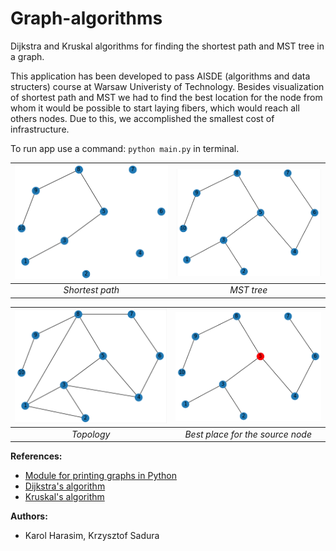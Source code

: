 # Graph-algorithms
Dijkstra and Kruskal algorithms for finding the shortest path and MST tree in a graph.

This application has been developed to pass AISDE (algorithms and data structers) course at Warsaw Univeristy of Technology.
Besides visualization of shortest path and MST we had to find the best location for the node from whom it would be possible
to start laying fibers, which would reach all others nodes. Due to this, we accomplished the smallest cost of infrastructure.
  
To run app use a command: ```python main.py``` in terminal.

![](./Resources/Path.png)  |  ![](./Resources/MST.png)
:-------------------------:|:-------------------------:
*Shortest path* | *MST tree*

![](./Resources/Graph.png)  |  ![](./Resources/Vertex.png)
:-------------------------:|:-------------------------:
*Topology* | *Best place for the source node*

**References:**

* [Module for printing graphs in Python](https://networkx.org/)
* [Dijkstra's algorithm](https://www.geeksforgeeks.org/dijkstras-shortest-path-algorithm-greedy-algo-7/)
* [Kruskal's algorithm](https://www.geeksforgeeks.org/kruskals-minimum-spanning-tree-algorithm-greedy-algo-2/)

**Authors:**

* Karol Harasim, Krzysztof Sadura


